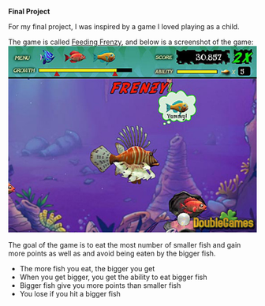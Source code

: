 **Final Project**

For my final project, I was inspired by a game I loved playing as a child.

The game is called [Feeding Frenzy](https://www.youtube.com/watch?v=NlcUbZO8pAM), and below is a screenshot of the game:
![](FeedingFrenzy.jpg)

The goal of the game is to eat the most number of smaller fish and gain more points as well as and avoid being eaten by the bigger fish. 

- The more fish you eat, the bigger you get 
- When you get bigger, you get the ability to eat bigger fish 
- Bigger fish give you more points than smaller fish 
- You lose if you hit a bigger fish
